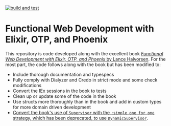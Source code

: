 [![build and test](https://github.com/bmitc/functional-web-development-with-elixir/actions/workflows/build-and-test.yml/badge.svg?branch=main)](https://github.com/bmitc/functional-web-development-with-elixir/actions/workflows/build-and-test.yml)

# Functional Web Development with Elixir, OTP, and Phoenix

This repository is code developed along with the excellent book [*Functional Web Development with Elixir, OTP, and Phoenix* by Lance Halvorsen](https://pragprog.com/titles/lhelph/functional-web-development-with-elixir-otp-and-phoenix/). For the most part, the code follows along with the book but has been modified to:

* Include thorough documentation and typespecs
* Fully comply with Dialyzer and Credo in strict mode and some check modifications
* Convert the IEx sessions in the book to tests
* Clean up or update some of the code in the book
* Use structs more thoroughly than in the book and add in custom types for more domain driven development
* [Convert the book's use of `Supervisor` with the `:simple_one_for_one` strategy, which has been deprecated, to use `DynamicSupervisor`](https://hexdocs.pm/elixir/DynamicSupervisor.html#module-migrating-from-supervisor-s-simple_one_for_one).
